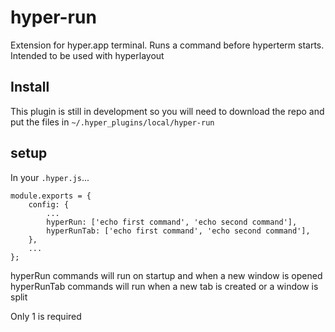 # hyper-run
Extension for hyper.app terminal. Runs a command before hyperterm starts. Intended to be used with hyperlayout

## Install
This plugin is still in development so you will need to download the repo and put the files in `~/.hyper_plugins/local/hyper-run`

## setup

In your `.hyper.js`...
```
module.exports = {
    config: {
        ...
        hyperRun: ['echo first command', 'echo second command'],
        hyperRunTab: ['echo first command', 'echo second command'],
    },
    ...
};

```

hyperRun commands will run on startup and when a new window is opened
hyperRunTab commands will run when a new tab is created or a window is split

Only 1 is required
